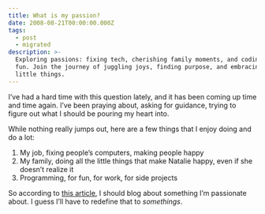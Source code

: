 ```yaml
---
title: What is my passion?
date: 2008-08-21T00:00:00.000Z
tags:
  - post
  - migrated
description: >-
  Exploring passions: fixing tech, cherishing family moments, and coding for
  fun. Join the journey of juggling joys, finding purpose, and embracing the
  little things.
---
```


I’ve had a hard time with this question lately, and it has been coming up time and time again. I’ve been praying about, asking for guidance, trying to figure out what I should be pouring my heart into.

While nothing really jumps out, here are a few things that I enjoy doing and do a lot:

1. My job, fixing people’s computers, making people happy
2. My family, doing all the little things that make Natalie happy, even if she doesn’t realize it
3. Programming, for fun, for work, for side projects

So according to [this article](http://www.43folders.com/2008/08/19/good-blogs), I should blog about something I’m passionate about. I guess I’ll have to redefine that to *somethings*.
